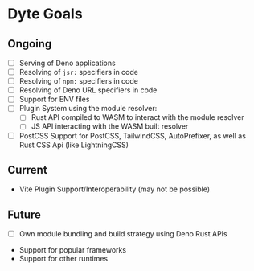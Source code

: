 # Dyte Goals

## Ongoing

- [ ] Serving of Deno applications
- [ ] Resolving of `jsr:` specifiers in code
- [ ] Resolving of `npm:` specifiers in code
- [ ] Resolving of Deno URL specifiers in code
- [ ] Support for ENV files
- [ ] Plugin System using the module resolver:
  - [ ] Rust API compiled to WASM to interact with the module resolver
  - [ ] JS API interacting with the WASM built resolver
- [ ] PostCSS Support for PostCSS, TailwindCSS, AutoPrefixer, as well as Rust
      CSS Api (like LightningCSS)

## Current

- Vite Plugin Support/Interoperability (may not be possible)

## Future

- [ ] Own module bundling and build strategy using Deno Rust APIs
- Support for popular frameworks
- Support for other runtimes
